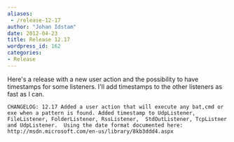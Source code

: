 ```yaml
---
aliases:
 - /release-12-17
author: "Johan Idstam"
date: 2012-04-23
title: Release 12.17
wordpress_id: 162
categories:
- Release
---
```


Here's a release with a new user action and the possibility to have timestamps for some listeners.
I'll add timestamps to the other listeners as fast as I can.

`
CHANGELOG:
12.17
Added a user action that will execute any bat,cmd or exe when a pattern is found.
Added timestamp to UdpListener, FileListener, FolderListener, RssListener, 
		StdOutListener, TcpListner and UdpListener. 
		Using the date format documented here: http://msdn.microsoft.com/en-us/library/8kb3ddd4.aspx
`
